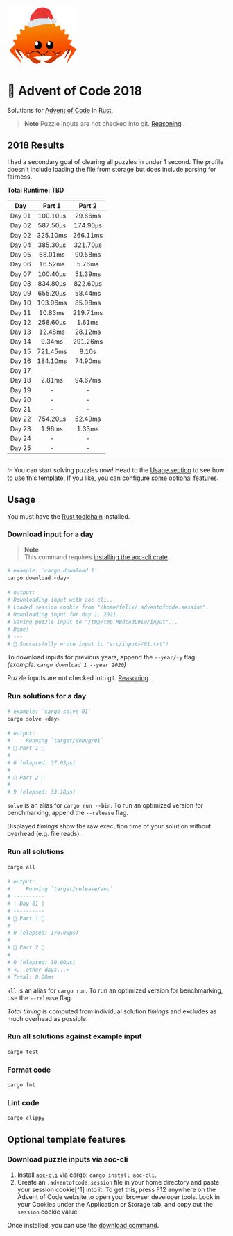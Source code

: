 <img src="./.assets/christmas_ferris.png" width="164">

# 🎄 Advent of Code 2018

Solutions for [Advent of Code](https://adventofcode.com/) in [Rust](https://www.rust-lang.org/).

> **Note**
> Puzzle inputs are not checked into
> git. [Reasoning](https://old.reddit.com/r/adventofcode/comments/k99rod/sharing_input_data_were_we_requested_not_to/gf2ukkf/?context=3)
> .

<!--- advent_readme_stars table --->

## 2018 Results

I had a secondary goal of clearing all puzzles in under 1 second. The profile doesn't include loading the file from 
storage but does include parsing for fairness.

**Total Runtime: TBD**

|  Day   |  Part 1  |  Part 2  |
|:------:|:--------:|:--------:|
| Day 01 | 100.10µs | 29.66ms  |
| Day 02 | 587.50µs | 174.90µs |
| Day 02 | 325.10ms | 266.11ms |
| Day 04 | 385.30µs | 321.70µs |
| Day 05 | 68.01ms  | 90.58ms  |
| Day 06 | 16.52ms  |  5.76ms  |
| Day 07 | 100.40µs | 51.39ms  |
| Day 08 | 834.80µs | 822.60µs |
| Day 09 | 655.20µs | 58.44ms  |
| Day 10 | 103.96ms | 85.98ms  |
| Day 11 | 10.83ms  | 219.71ms |
| Day 12 | 258.60µs |  1.61ms  |
| Day 13 | 12.48ms  | 28.12ms  |
| Day 14 |  9.34ms  | 291.26ms |
| Day 15 | 721.45ms |  8.10s   |
| Day 16 | 184.10ms | 74.90ms  |
| Day 17 |    -     |    -     |
| Day 18 |  2.81ms  | 94.67ms  |
| Day 19 |    -     |    -     |
| Day 20 |    -     |    -     |
| Day 21 |    -     |    -     |
| Day 22 | 754.20µs | 52.49ms  |
| Day 23 |  1.96ms  |  1.33ms  |
| Day 24 |    -     |    -     |
| Day 25 |    -     |    -     |

---

✨ You can start solving puzzles now! Head to the [Usage section](#usage) to see how to use this template. If you like,
you can configure [some optional features](#optional-template-features).

## Usage

You must have the [Rust toolchain](https://www.rust-lang.org/tools/install) installed.

### Download input for a day

> **Note**  
> This command requires [installing the aoc-cli crate](#download-puzzle-inputs-via-aoc-cli).

```sh
# example: `cargo download 1`
cargo download <day>

# output:
# Downloading input with aoc-cli...
# Loaded session cookie from "/home/felix/.adventofcode.session".
# Downloading input for day 1, 2021...
# Saving puzzle input to "/tmp/tmp.MBdcAdL9Iw/input"...
# Done!
# ---
# 🎄 Successfully wrote input to "src/inputs/01.txt"!
```

To download inputs for previous years, append the `--year/-y` flag. _(example: `cargo download 1 --year 2020`)_

Puzzle inputs are not checked into
git. [Reasoning](https://old.reddit.com/r/adventofcode/comments/k99rod/sharing_input_data_were_we_requested_not_to/gf2ukkf/?context=3)
.

### Run solutions for a day

```sh
# example: `cargo solve 01`
cargo solve <day>

# output:
#     Running `target/debug/01`
# 🎄 Part 1 🎄
#
# 6 (elapsed: 37.03µs)
#
# 🎄 Part 2 🎄
#
# 9 (elapsed: 33.18µs)
```

`solve` is an alias for `cargo run --bin`. To run an optimized version for benchmarking, append the `--release` flag.

Displayed _timings_ show the raw execution time of your solution without overhead (e.g. file reads).

### Run all solutions

```sh
cargo all

# output:
#     Running `target/release/aoc`
# ----------
# | Day 01 |
# ----------
# 🎄 Part 1 🎄
#
# 0 (elapsed: 170.00µs)
#
# 🎄 Part 2 🎄
#
# 0 (elapsed: 30.00µs)
# <...other days...>
# Total: 0.20ms
```

`all` is an alias for `cargo run`. To run an optimized version for benchmarking, use the `--release` flag.

_Total timing_ is computed from individual solution _timings_ and excludes as much overhead as possible.

### Run all solutions against example input

```sh
cargo test
```

### Format code

```sh
cargo fmt
```

### Lint code

```sh
cargo clippy
```

## Optional template features

### Download puzzle inputs via aoc-cli

1. Install [`aoc-cli`](https://github.com/scarvalhojr/aoc-cli/) via cargo: `cargo install aoc-cli`.
2. Create an `.adventofcode.session` file in your home directory and paste your session cookie[^1] into it. To get this,
   press F12 anywhere on the Advent of Code website to open your browser developer tools. Look in your Cookies under the
   Application or Storage tab, and copy out the `session` cookie value.

Once installed, you can use the [download command](#download-input-for-a-day).
